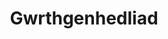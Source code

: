 ---
layout: cympage
title: Gwrthgenhedliad
permalink: /gwrthgenhedliad/
ref: contraception
lang: cym
---